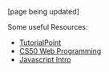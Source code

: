 [page being updated]

Some useful Resources:

* [TutorialPoint](https://www.tutorialspoint.com/javascript/index.htm)
* [CS50 Web Programming](https://pll.harvard.edu/course/cs50s-web-programming-python-and-javascript)
* [Javascript Intro](https://www.w3schools.com/js/js_intro.asp)
